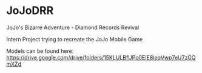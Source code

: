 # JoJoDRR
JoJo's Bizarre Adventure - Diamond Records Revival

Intern Project trying to recreate the JoJo Mobile Game

Models can be found here:
https://drive.google.com/drive/folders/15KLULBfUPo0EIE8leqVwp7eU7zGQmXZd
